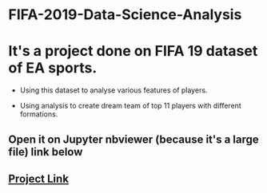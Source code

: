 # FIFA-2019-Data-Science-Analysis

# It's a project done on FIFA 19 dataset of EA sports.

* Using this dataset to analyse various features of players.

* Using analysis to create dream team of top 11 players with different formations.

## Open it on Jupyter nbviewer (because it's a large file) link below

## [**Project Link**](https://nbviewer.jupyter.org/github/shadab4150/FIFA-2019-Data-Science-Analysis/blob/master/updated%2010-09-fifa-19-analysis-dream-team.ipynb)
